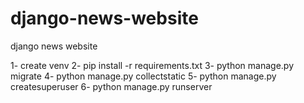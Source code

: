 # django-news-website
django news website

1- create venv
2- pip install -r requirements.txt
3- python manage.py migrate
4- python manage.py collectstatic
5- python manage.py createsuperuser
6- python manage.py runserver